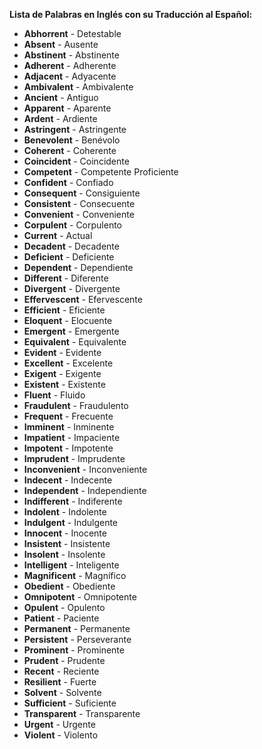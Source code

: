 

**Lista de Palabras en Inglés con su Traducción al Español:**

*   **Abhorrent** - Detestable
*   **Absent** - Ausente
*   **Abstinent** - Abstinente
*   **Adherent** - Adherente
*   **Adjacent** - Adyacente
*   **Ambivalent** - Ambivalente
*   **Ancient** - Antiguo
*   **Apparent** - Aparente
*   **Ardent** - Ardiente
*   **Astringent** - Astringente
*   **Benevolent** - Benévolo
*   **Coherent** - Coherente
*   **Coincident** - Coincidente
*   **Competent** - Competente   Proficiente
*   **Confident** - Confiado
*   **Consequent** - Consiguiente
*   **Consistent** - Consecuente
*   **Convenient** - Conveniente
*   **Corpulent** - Corpulento
*   **Current** - Actual
*   **Decadent** - Decadente
*   **Deficient** - Deficiente
*   **Dependent** - Dependiente
*   **Different** - Diferente
*   **Divergent** - Divergente
*   **Effervescent** - Efervescente
*   **Efficient** - Eficiente
*   **Eloquent** - Elocuente
*   **Emergent** - Emergente
*   **Equivalent** - Equivalente
*   **Evident** - Evidente
*   **Excellent** - Excelente
*   **Exigent** - Exigente
*   **Existent** - Existente
*   **Fluent** - Fluido
*   **Fraudulent** - Fraudulento
*   **Frequent** - Frecuente
*   **Imminent** - Inminente
*   **Impatient** - Impaciente
*   **Impotent** - Impotente
*   **Imprudent** - Imprudente
*   **Inconvenient** - Inconveniente
*   **Indecent** - Indecente
*   **Independent** - Independiente
*   **Indifferent** - Indiferente
*   **Indolent** - Indolente
*   **Indulgent** - Indulgente
*   **Innocent** - Inocente
*   **Insistent** - Insistente
*   **Insolent** - Insolente
*   **Intelligent** - Inteligente
*   **Magnificent** - Magnífico
*   **Obedient** - Obediente
*   **Omnipotent** - Omnipotente
*   **Opulent** - Opulento
*   **Patient** - Paciente
*   **Permanent** - Permanente
*   **Persistent** - Perseverante
*   **Prominent** - Prominente
*   **Prudent** - Prudente
*   **Recent** - Reciente
*   **Resilient** - Fuerte
*   **Solvent** - Solvente
*   **Sufficient** - Suficiente
*   **Transparent** - Transparente
*   **Urgent** - Urgente
*   **Violent** - Violento

